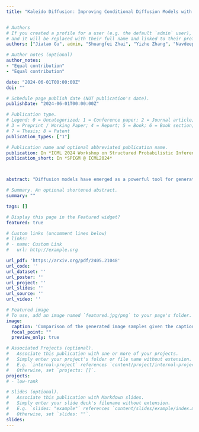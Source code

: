 ```yaml
---
title: "Kaleido Diffusion: Improving Conditional Diffusion Models with Autoregressive Latent Modeling"


# Authors
# If you created a profile for a user (e.g. the default `admin` user), write the username (folder name) here 
# and it will be replaced with their full name and linked to their profile.
authors: ["Jiatao Gu", admin, "Shuangfei Zhai", "Yizhe Zhang", "Navdeep Jaitly", "Joshua M. Susskind"]

# Author notes (optional)
author_notes:
- "Equal contribution"
- "Equal contribution"

date: "2024-06-01T00:00:00Z"
doi: ""

# Schedule page publish date (NOT publication's date).
publishDate: "2024-06-01T00:00:00Z"

# Publication type.
# Legend: 0 = Uncategorized; 1 = Conference paper; 2 = Journal article;
# 3 = Preprint / Working Paper; 4 = Report; 5 = Book; 6 = Book section;
# 7 = Thesis; 8 = Patent
publication_types: ["1"]

# Publication name and optional abbreviated publication name.
publication: In *ICML 2024 Workshop on Structured Probabilistic Inference {\&} Generative Modeling (SPIGM @ ICML2024)*
publication_short: In *SPIGM @ ICML2024*



abstract: "Diffusion models have emerged as a powerful tool for generating high-quality images from textual descriptions. Despite their successes, these models often exhibit limited diversity in the sampled images, particularly when sampling with a high classifier-free guidance weight. To address this issue, we present Kaleido, a novel approach that enhances the diversity of samples by incorporating autoregressive latent priors. Kaleido integrates an autoregressive language model that encodes the original caption and generates latent variables, serving as abstract and intermediary representations for guiding and facilitating the image generation process. In this paper, we explore a variety of discrete latent representations, including textual descriptions, detection bounding boxes, object blobs, and visual tokens. These representations diversify and enrich the input conditions to the diffusion models, enabling more diverse outputs. Our experimental results demonstrate that Kaleido effectively broadens the diversity of the generated image samples from a given textual description while maintaining high image quality. Furthermore, we show that Kaleido adheres closely to the guidance provided by the generated latent variables, demonstrating its capability to effectively control and direct the image generation process."

# Summary. An optional shortened abstract.
summary: ""

tags: []

# Display this page in the Featured widget?
featured: true

# Custom links (uncomment lines below)
# links:
# - name: Custom Link
#   url: http://example.org

url_pdf: 'https://arxiv.org/pdf/2405.21048'
url_code: ''
url_dataset: ''
url_poster: ''
url_project: ''
url_slides: ''
url_source: ''
url_video: ''

# Featured image
# To use, add an image named `featured.jpg/png` to your page's folder. 
image:
  caption: 'Comparison of the generated image samples given the caption “a cat sat on the mat”.'
  focal_point: ""
  preview_only: true

# Associated Projects (optional).
#   Associate this publication with one or more of your projects.
#   Simply enter your project's folder or file name without extension.
#   E.g. `internal-project` references `content/project/internal-project/index.md`.
#   Otherwise, set `projects: []`.
projects:
# - low-rank

# Slides (optional).
#   Associate this publication with Markdown slides.
#   Simply enter your slide deck's filename without extension.
#   E.g. `slides: "example"` references `content/slides/example/index.md`.
#   Otherwise, set `slides: ""`.
slides: 
---
```


<!-- {{% callout note %}}
Click the *Cite* button above to demo the feature to enable visitors to import publication metadata into their reference management software.
{{% /callout %}} -->

<!-- {{% callout note %}}
Create your slides in Markdown - click the *Slides* button to check out the example.
{{% /callout %}} -->

<!-- Supplementary notes can be added here, including [code, math, and images](https://wowchemy.com/docs/writing-markdown-latex/). -->

